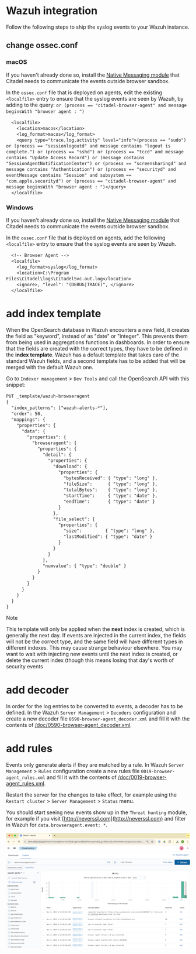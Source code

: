 # Wazuh integration
Follow the following steps to ship the syslog events to your Wazuh instance.

## change ossec.conf
### macOS
If you haven't already done so, install the [Native Messaging module](/doc/macos.md) that Citadel needs to communicate the events outside browser sandbox.

In the `ossec.conf` file that is deployed on agents, edit the existing `<localfile>` entry to ensure that the syslog events are seen by Wazuh, by adding to the query: `or (process == "citadel-browser-agent" and message beginsWith "browser agent : ")`

```
  <localfile>
    <location>macos</location>
    <log_format>macos</log_format>
    <query type="trace,log,activity" level="info">(process == "sudo") or (process == "sessionlogoutd" and message contains "logout is complete.") or (process == "sshd") or (process == "tccd" and message contains "Update Access Record") or (message contains "SessionAgentNotificationCenter") or (process == "screensharingd" and message contains "Authentication") or (process == "securityd" and eventMessage contains "Session" and subsystem == "com.apple.securityd") or (process == "citadel-browser-agent" and message beginsWith "browser agent : ")</query>
  </localfile>
```



### Windows
If you haven't already done so, install the [Native Messaging module](/doc/windows.md) that Citadel needs to communicate the events outside browser sandbox.

In the `ossec.conf` file that is deployed on agents, add the following `<localfile>` entry to ensure that the syslog events are seen by Wazuh.
```
  <!-- Browser Agent -->
  <localfile>
    <log_format>syslog</log_format>
    <location>C:\Program Files\Citadel\logs\CitadelSvc.out.log</location>
    <ignore>, "level": "(DEBUG|TRACE)", </ignore>
  </localfile>
```

# add index template
When the OpenSearch database in Wazuh encounters a new field, it creates the field as "keyword", instead of as "date" or "integer". This prevents them from being used in aggregations functions in dashboards. In order to ensure that the fields are created with the correct types, they have to be defined in the **index template**. Wazuh has a default template that takes care of the standard Wazuh fields, and a second template has to be added that will be merged with the default Wazuh one.

Go to `Indexer management` > `Dev Tools` and call the OpenSearch API with this snippet:
```
PUT _template/wazuh-browseragent
{
  "index_patterns": ["wazuh-alerts-*"],
  "order": 50,
  "mappings": {
    "properties": {
      "data": {
        "properties": {
          "browseragent": {
            "properties": {
              "detail": {
                "properties": {
                  "download": {
                    "properties": {
                      "bytesReceived": { "type": "long" },
                      "fileSize":      { "type": "long" },
                      "totalBytes":    { "type": "long" },
                      "startTime":     { "type": "date" },
                      "endTime":       { "type": "date" }
                    }
                  },
                  "file_select": {
                    "properties": {
                      "size":         { "type": "long" },
                      "lastModified": { "type": "date" }
                    }
                  }
                }
              },
              "numvalue": { "type": "double" }
            }
          }
        }
      }
    }
  }
}
```

> [!NOTE]  
> This template will only be applied when the **next** index is created, which is generally the next day. If events are injected in the current index, the fields will not be the correct type, and the same field will have different types in different indexes. This may cause strange behaviour elsewhere. You may want to wait with injecting new events until the next index is created, or delete the current index (though this means losing that day's worth of security events

# add decoder
In order for the log entries to be converted to events, a decoder has to be defined. In the Wazuh `Server Management` > `Decoders` configuration and create a new decoder file `0590-browser-agent_decoder.xml` and fill it with the contents of [/doc/0590-browser-agent_decoder.xml](/doc/0590-browser-agent_decoder.xml).

# add rules
Events only generate alerts if they are matched by a rule. In Wazuh `Server Management` > `Rules` configuration create a new rules file `0019-browser-agent_rules.xml` and fill it with the contents of [/doc/0019-browser-agent_rules.xml](/doc/0019-browser-agent_rules.xml).

Restart the server for the changes to take effect, for example using the `Restart cluster` > `Server Management` > `Status` menu.

You should start seeing new events show up in the `Threat hunting` module, for example if you visit [http://neverssl.com](http://neverssl.com) and filter in Wazuh for `data.browseragent.event: *`.

![screenshot of events in Wazuh](/doc/screenshot%20wazuh.png)
